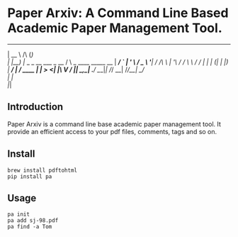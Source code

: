 # Paper Arxiv: A Command Line Based Academic Paper Management Tool.

  _____                                           _       
 |  __ \                          /\             (_)      
 | |__) |_ _ _ __   ___ _ __     /  \   _ ____  _____   __
 |  ___/ _` | '_ \ / _ \ '__|   / /\ \ | '__\ \/ / \ \ / /
 | |  | (_| | |_) |  __/ |     / ____ \| |   >  <| |\ V / 
 |_|   \__,_| .__/ \___|_|    /_/    \_\_|  /_/\_\_| \_/  
            | |                                           
            |_|                                           

## Introduction
Paper Arxiv is a command line base academic paper management tool. It provide an efficient access to your pdf files, comments, tags and so on.
## Install
```
brew install pdftohtml
pip install pa
```
## Usage
```
pa init
pa add sj-98.pdf
pa find -a Tom
```
